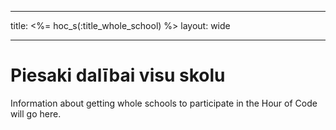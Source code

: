 * * *

title: <%= hoc_s(:title_whole_school) %> layout: wide

* * *

# Piesaki dalībai visu skolu

Information about getting whole schools to participate in the Hour of Code will go here.